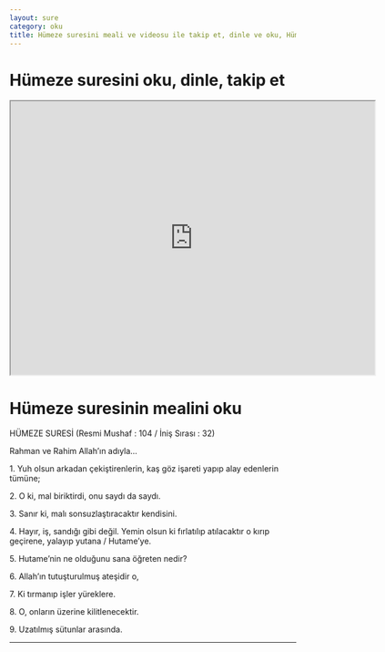 ```yaml
---
layout: sure
category: oku
title: Hümeze suresini meali ve videosu ile takip et, dinle ve oku, Hümeze dinle, Hümeze meali.
---
```


<div class="container">
  <div class="row">
    <div class="col-lg-12">
      <h1>Hümeze suresini oku, dinle, takip et</h1>
      <div class="div-youtube-embed">
        <iframe width="640" height="480" src="https://www.youtube.com/embed/http://">frameborder="0" allowfullscreen></iframe>
      </div>
    </div>
  </div>

  <div class="row">
    <div class="col-lg-12">
      <h1>Hümeze suresinin mealini oku</h1>
      <div><p>HÜMEZE SURESİ (Resmi Mushaf : 104 / İniş Sırası : 32)</p><p>Rahman ve Rahim Allah’ın adıyla…</p><p></p><p></p><p>1. Yuh olsun arkadan çekiştirenlerin, kaş göz işareti yapıp alay edenlerin tümüne;</p><p></p><p></p><p>2. O ki, mal biriktirdi, onu saydı da saydı.</p><p></p><p></p><p>3. Sanır ki, malı sonsuzlaştıracaktır kendisini.</p><p></p><p></p><p>4. Hayır, iş, sandığı gibi değil. Yemin olsun ki fırlatılıp atılacaktır o kırıp geçirene, yalayıp yutana / Hutame’ye.</p><p></p><p></p><p>5. Hutame’nin ne olduğunu sana öğreten nedir?</p><p></p><p></p><p>6. Allah’ın tutuşturulmuş ateşidir o,</p><p></p><p></p><p>7. Ki tırmanıp işler yüreklere.</p><p></p><p></p><p>8. O, onların üzerine kilitlenecektir.</p><p></p><p></p><p>9. Uzatılmış sütunlar arasında.</p><p></p><p></p><p></p><p></p></div>
    </div>
  </div>
</div>
<hr />